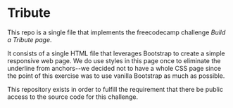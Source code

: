 Tribute
=======

This repo is a single file that implements the freecodecamp challenge
*Build a Tribute page*.

It consists of a single HTML file that leverages Bootstrap to create a
simple responsive web page. We do use styles in this page once to
eliminate the underline from anchors--we decided not to have a whole
CSS page since the point of this exercise was to use vanilla Bootstrap
as much as possible.

This repository exists in order to fulfill the requirement that there
be public access to the source code for this challenge.

